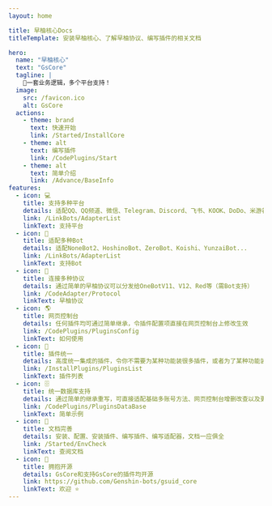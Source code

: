 ```yaml
---
layout: home

title: 早柚核心Docs
titleTemplate: 安装早柚核心、了解早柚协议、编写插件的相关文档

hero:
  name: "早柚核心"
  text: "GsCore"
  tagline: |
    💖一套业务逻辑，多个平台支持！
  image:
    src: /favicon.ico
    alt: GsCore
  actions:
    - theme: brand
      text: 快速开始
      link: /Started/InstallCore
    - theme: alt
      text: 编写插件
      link: /CodePlugins/Start
    - theme: alt
      text: 简单介绍
      link: /Advance/BaseInfo
features:
  - icon: 💻
    title: 支持多种平台
    details: 适配QQ、QQ频道、微信、Telegram、Discord、飞书、KOOK、DoDo、米游社...
    link: /LinkBots/AdapterList
    linkText: 支持平台
  - icon: 🤖
    title: 适配多种Bot
    details: 适配NoneBot2、HoshinoBot、ZeroBot、Koishi、YunzaiBot...
    link: /LinkBots/AdapterList
    linkText: 支持Bot
  - icon: 🤝
    title: 连接多种协议
    details: 通过简单的早柚协议可以分发给OneBotV11、V12、Red等（需Bot支持）
    link: /CodeAdapter/Protocol
    linkText: 早柚协议
  - icon: 🌎
    title: 网页控制台
    details: 任何插件均可通过简单继承，令插件配置项直接在网页控制台上修改生效
    link: /CodePlugins/PluginsConfig
    linkText: 如何使用
  - icon: 🔌
    title: 插件统一
    details: 高度统一集成的插件，令你不需要为某种功能装很多插件，或者为了某种功能装重复插件
    link: /InstallPlugins/PluginsList
    linkText: 插件列表
  - icon: 🗄
    title: 统一数据库支持
    details: 通过简单的继承重写，可直接适配基础多账号方法、网页控制台增删改查以及更多
    link: /CodePlugins/PluginsDataBase
    linkText: 简单示例
  - icon: 📄
    title: 文档完善
    details: 安装、配置、安装插件、编写插件、编写适配器，文档一应俱全
    link: /Started/EnvCheck
    linkText: 查阅文档
  - icon: 🚩
    title: 拥抱开源
    details: GsCore和支持GsCore的插件均开源
    link: https://github.com/Genshin-bots/gsuid_core
    linkText: 欢迎 ⭐
---
```


<VPTeamPage>
  <VPTeamPageTitle>
    <template #title>
      核心成员介绍
    </template>
  </VPTeamPageTitle>
  <VPTeamMembers
    :members="members"
  />
</VPTeamPage>

<HomeContributors/>

<Contact>
</Contact>